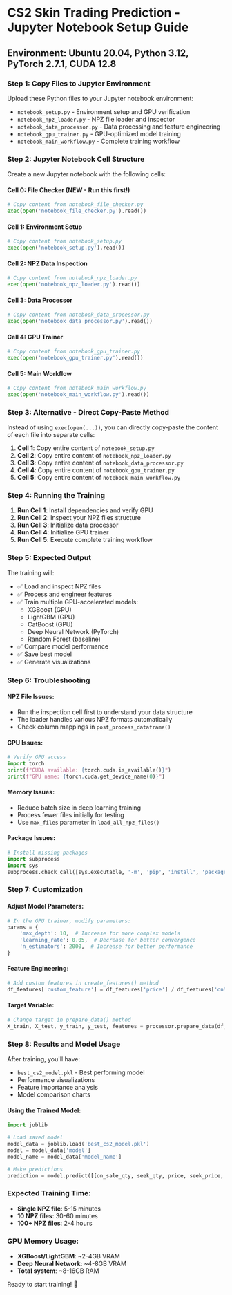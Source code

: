 # CS2 Skin Trading Prediction - Jupyter Notebook Setup Guide

## Environment: Ubuntu 20.04, Python 3.12, PyTorch 2.7.1, CUDA 12.8

### Step 1: Copy Files to Jupyter Environment

Upload these Python files to your Jupyter notebook environment:
- `notebook_setup.py` - Environment setup and GPU verification
- `notebook_npz_loader.py` - NPZ file loader and inspector  
- `notebook_data_processor.py` - Data processing and feature engineering
- `notebook_gpu_trainer.py` - GPU-optimized model training
- `notebook_main_workflow.py` - Complete training workflow

### Step 2: Jupyter Notebook Cell Structure

Create a new Jupyter notebook with the following cells:

#### Cell 0: File Checker (NEW - Run this first!)
```python
# Copy content from notebook_file_checker.py
exec(open('notebook_file_checker.py').read())
```

#### Cell 1: Environment Setup
```python
# Copy content from notebook_setup.py
exec(open('notebook_setup.py').read())
```

#### Cell 2: NPZ Data Inspection
```python
# Copy content from notebook_npz_loader.py
exec(open('notebook_npz_loader.py').read())
```

#### Cell 3: Data Processor
```python
# Copy content from notebook_data_processor.py
exec(open('notebook_data_processor.py').read())
```

#### Cell 4: GPU Trainer
```python
# Copy content from notebook_gpu_trainer.py
exec(open('notebook_gpu_trainer.py').read())
```

#### Cell 5: Main Workflow
```python
# Copy content from notebook_main_workflow.py
exec(open('notebook_main_workflow.py').read())
```

### Step 3: Alternative - Direct Copy-Paste Method

Instead of using `exec(open(...))`, you can directly copy-paste the content of each file into separate cells:

1. **Cell 1**: Copy entire content of `notebook_setup.py`
2. **Cell 2**: Copy entire content of `notebook_npz_loader.py`
3. **Cell 3**: Copy entire content of `notebook_data_processor.py`
4. **Cell 4**: Copy entire content of `notebook_gpu_trainer.py`
5. **Cell 5**: Copy entire content of `notebook_main_workflow.py`

### Step 4: Running the Training

1. **Run Cell 1**: Install dependencies and verify GPU
2. **Run Cell 2**: Inspect your NPZ files structure
3. **Run Cell 3**: Initialize data processor
4. **Run Cell 4**: Initialize GPU trainer
5. **Run Cell 5**: Execute complete training workflow

### Step 5: Expected Output

The training will:
- ✅ Load and inspect NPZ files
- ✅ Process and engineer features
- ✅ Train multiple GPU-accelerated models:
  - XGBoost (GPU)
  - LightGBM (GPU)
  - CatBoost (GPU)
  - Deep Neural Network (PyTorch)
  - Random Forest (baseline)
- ✅ Compare model performance
- ✅ Save best model
- ✅ Generate visualizations

### Step 6: Troubleshooting

#### NPZ File Issues:
- Run the inspection cell first to understand your data structure
- The loader handles various NPZ formats automatically
- Check column mappings in `post_process_dataframe()`

#### GPU Issues:
```python
# Verify GPU access
import torch
print(f"CUDA available: {torch.cuda.is_available()}")
print(f"GPU name: {torch.cuda.get_device_name(0)}")
```

#### Memory Issues:
- Reduce batch size in deep learning training
- Process fewer files initially for testing
- Use `max_files` parameter in `load_all_npz_files()`

#### Package Issues:
```python
# Install missing packages
import subprocess
import sys
subprocess.check_call([sys.executable, '-m', 'pip', 'install', 'package_name'])
```

### Step 7: Customization

#### Adjust Model Parameters:
```python
# In the GPU trainer, modify parameters:
params = {
    'max_depth': 10,  # Increase for more complex models
    'learning_rate': 0.05,  # Decrease for better convergence
    'n_estimators': 2000,  # Increase for better performance
}
```

#### Feature Engineering:
```python
# Add custom features in create_features() method
df_features['custom_feature'] = df_features['price'] / df_features['onSaleQuantity']
```

#### Target Variable:
```python
# Change target in prepare_data() method
X_train, X_test, y_train, y_test, features = processor.prepare_data(df, target_col='your_target')
```

### Step 8: Results and Model Usage

After training, you'll have:
- `best_cs2_model.pkl` - Best performing model
- Performance visualizations
- Feature importance analysis
- Model comparison charts

#### Using the Trained Model:
```python
import joblib

# Load saved model
model_data = joblib.load('best_cs2_model.pkl')
model = model_data['model']
model_name = model_data['model_name']

# Make predictions
prediction = model.predict([[on_sale_qty, seek_qty, price, seek_price, ...]])
```

### Expected Training Time:
- **Single NPZ file**: 5-15 minutes
- **10 NPZ files**: 30-60 minutes  
- **100+ NPZ files**: 2-4 hours

### GPU Memory Usage:
- **XGBoost/LightGBM**: ~2-4GB VRAM
- **Deep Neural Network**: ~4-8GB VRAM
- **Total system**: ~8-16GB RAM

Ready to start training! 🚀